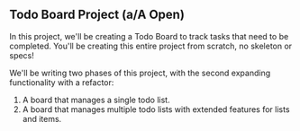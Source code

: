 ## Todo Board Project (a/A Open)

In this project, we'll be creating a Todo Board to track tasks that need to be completed. You'll be creating this entire project from scratch, no skeleton or specs!

We'll be writing two phases of this project, with the second expanding functionality with a refactor:

1. A board that manages a single todo list.
2. A board that manages multiple todo lists with extended features for lists and items.

